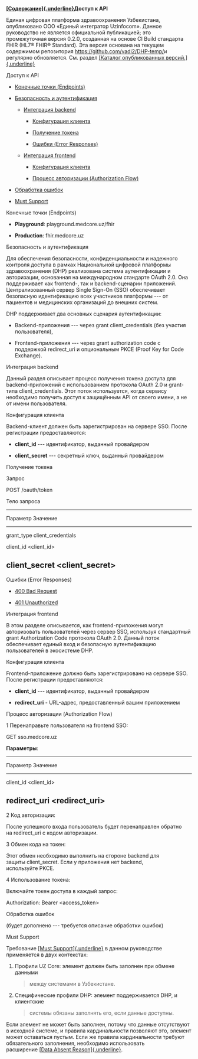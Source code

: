 **[[Содержание]{.underline}](https://build.fhir.org/ig/vadi2/DHP-temp/en/toc.html)Доступ
к API**

Единая цифровая платформа здравоохранения Узбекистана, опубликовано ООО
«Единый интегратор Uzinfocom». Данное руководство не является
официальной публикацией; это промежуточная версия 0.2.0, созданная на
основе CI Build стандарта FHIR (HL7® FHIR® Standard). Эта версия
основана на текущем содержимом репозитория
<https://github.com/vadi2/DHP-temp/>и регулярно обновляется. См.
раздел [[Каталог опубликованных
версий.]{.underline}](http://dhp.uz/history.html)

Доступ к API

-   [Конечные точки
    (Endpoints)](https://build.fhir.org/ig/vadi2/DHP-temp/en/api-access.html#endpoints)

-   [Безопасность и
    аутентификация](https://build.fhir.org/ig/vadi2/DHP-temp/en/api-access.html#security-and-authentication)

    -   [Интеграция
        backend](https://build.fhir.org/ig/vadi2/DHP-temp/en/api-access.html#backend-integration)

        -   [Конфигурация
            клиента](https://build.fhir.org/ig/vadi2/DHP-temp/en/api-access.html#client-configuration)

        -   [Получение
            токена](https://build.fhir.org/ig/vadi2/DHP-temp/en/api-access.html#obtain-token)

        -   [Ошибки (Error
            Responses)](https://build.fhir.org/ig/vadi2/DHP-temp/en/api-access.html#error-responses)

    -   [Интеграция
        frontend](https://build.fhir.org/ig/vadi2/DHP-temp/en/api-access.html#frontend-integration)

        -   [Конфигурация
            клиента](https://build.fhir.org/ig/vadi2/DHP-temp/en/api-access.html#client-configuration-1)

        -   [Процесс авторизации (Authorization
            Flow)](https://build.fhir.org/ig/vadi2/DHP-temp/en/api-access.html#authorization-flow)

-   [Обработка
    ошибок](https://build.fhir.org/ig/vadi2/DHP-temp/en/api-access.html#error-handling)

-   [Must
    Support](https://build.fhir.org/ig/vadi2/DHP-temp/en/api-access.html#must-support)

Конечные точки (Endpoints)

-   **Playground**: playground.medcore.uz/fhir

-   **Production**: fhir.medcore.uz

Безопасность и аутентификация

Для обеспечения безопасности, конфиденциальности и надежного контроля
доступа в рамках Национальной цифровой платформы здравоохранения (DHP)
реализована система аутентификации и авторизации, основанная на
международном стандарте OAuth 2.0. Она поддерживает как frontend-, так и
backend-сценарии приложений. Централизованный сервер Single Sign-On
(SSO) обеспечивает безопасную идентификацию всех участников платформы
--- от пациентов и медицинских организаций до внешних систем.

DHP поддерживает два основных сценария аутентификации:

-   Backend-приложения --- через grant client_credentials (без участия
    пользователя),

-   Frontend-приложения --- через grant authorization code с
    поддержкой redirect_uri и опциональным PKCE (Proof Key for Code
    Exchange).

Интеграция backend

Данный раздел описывает процесс получения токена доступа для
backend-приложений с использованием протокола OAuth 2.0 и grant-типа
client_credentials. Этот поток используется, когда сервису необходимо
получить доступ к защищённым API от своего имени, а не от имени
пользователя.

Конфигурация клиента

Backend-клиент должен быть зарегистрирован на сервере SSO. После
регистрации предоставляются:

-   **client_id** --- идентификатор, выданный провайдером

-   **client_secret** --- секретный ключ, выданный провайдером

Получение токена

Запрос

POST /oauth/token

Тело запроса

  -----------------------------------------------------------------------
  Параметр                       Значение
  ------------------------------ ----------------------------------------
  grant_type                     client_credentials

  client_id                      \<client_id\>

  client_secret                  \<client_secret\>
  -----------------------------------------------------------------------

Ошибки (Error Responses)

-   [400 Bad
    Request](https://www.postman.com/eg3333-1491/dhp/example/45312060-dce119ab-d60d-4112-acba-cb31503753b5/dhp-core?active-environment=45312060-e14d5c80-4578-464f-a016-dd51f566a5cd)

-   [401
    Unauthorized](https://www.postman.com/eg3333-1491/dhp/example/45312060-b279c65c-72e6-4161-be4c-0281fed405bd/dhp-core?active-environment=45312060-e14d5c80-4578-464f-a016-dd51f566a5cd)

Интеграция frontend

В этом разделе описывается, как frontend-приложения могут авторизовать
пользователей через сервер SSO, используя стандартный
grant Authorization Code протокола OAuth 2.0. Данный поток обеспечивает
единый вход и безопасную аутентификацию пользователей в экосистеме DHP.

Конфигурация клиента

Frontend-приложение должно быть зарегистрировано на сервере SSO. После
регистрации предоставляются:

-   **client_id** --- идентификатор, выданный провайдером

-   **redirect_uri** - URL-адрес, предоставленный вашим приложением

Процесс авторизации (Authorization Flow)

1 Перенаправьте пользователя на frontend SSO:

GET sso.medcore.uz

**Параметры**:

  -----------------------------------------------------------------------
  Параметр                        Значение
  ------------------------------- ---------------------------------------
  client_id                       \<client_id\>

  redirect_uri                    \<redirect_uri\>
  -----------------------------------------------------------------------

2 Код авторизации:

После успешного входа пользователь будет перенаправлен обратно
на redirect_uri с кодом авторизации.

3 Обмен кода на токен:

Этот обмен необходимо выполнить на стороне backend для
защиты client_secret. Если у приложения нет backend, используйте PKCE.

4 Использование токена:

Включайте токен доступа в каждый запрос:

Authorization: Bearer \<access_token\>

Обработка ошибок

(будет дополнено --- требуется описание обработки ошибок)

Must Support

Требование [[Must
Support]{.underline}](http://hl7.org/fhir/R5/profiling.html#mustsupport) в
данном руководстве применяется в двух контекстах:

1.  Профили UZ Core: элемент должен быть заполнен при обмене данными
    > между системами в Узбекистане.

2.  Специфические профили DHP: элемент поддерживается DHP, и клиентские
    > системы обязаны заполнять его, если данные доступны.

Если элемент не может быть заполнен, потому что данные отсутствуют в
исходной системе, и правила кардинальности позволяют это, элемент может
оставаться пустым. Если же правила кардинальности требуют обязательного
заполнения, необходимо использовать расширение [[Data Absent
Reason]{.underline}](https://hl7.org/fhir/extensions/StructureDefinition-data-absent-reason.html).
